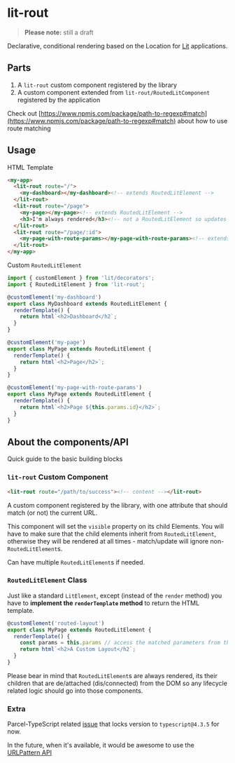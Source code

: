 # lit-rout

> **Please note:** still a draft

Declarative, conditional rendering based on the Location for [Lit](https://lit.dev/) applications.

## Parts

1. A `lit-rout` custom component registered by the library
1. A custom component extended from `lit-rout/RoutedLitComponent` registered by the application

Check out [https://www.npmjs.com/package/path-to-regexp#match](https://www.npmjs.com/package/path-to-regexp#match) about how to use route matching

## Usage

HTML Template

```html
<my-app>
  <lit-rout route="/">
    <my-dashboard></my-dashboard><!-- extends RoutedLitElement -->
  </lit-rout>
  <lit-rout route="/page">
    <my-page></my-page><!-- extends RoutedLitElement -->
    <h3>I'm always rendered</h3><!-- not a RoutedLitElement so updates for this are ignored -->
  </lit-rout>
  <lit-rout route="/page/:id">
    <my-page-with-route-params></my-page-with-route-params><!-- extends RoutedLitElement -->
  </lit-rout>
</my-app>
```

Custom `RoutedLitElement`

```ts
import { customElement } from 'lit/decorators';
import { RoutedLitElement } from 'lit-rout';

@customElement('my-dashboard')
export class MyDashboard extends RoutedLitElement {
  renderTemplate() {
    return html`<h2>Dashboard</h2`;
  }
}

@customElement('my-page')
export class MyPage extends RoutedLitElement {
  renderTemplate() {
    return html`<h2>Page</h2>`;
  }
}

@customElement('my-page-with-route-params')
export class MyPage extends RoutedLitElement {
  renderTemplate() {
    return html`<h2>Page ${this.params.id}</h2>`;
  }
}
```

## About the components/API

Quick guide to the basic building blocks

### `lit-rout` Custom Component

```html
<lit-rout route="/path/to/success"><!-- content --></lit-rout>
```

A custom component registered by the library, with one attribute that should match (or not) the current URL.

This component will set the `visible` property on its child Elements. You will have to make sure that the child elements inherit from `RoutedLitElement`, otherwise they will be rendered at all times - match/update will ignore non-`RoutedLitElement`s.

Can have multiple `RoutedLitElement`s if needed.

### `RoutedLitElement` Class

Just like a standard `LitElement`, except (instead of the `render` method) you have to **implement the `renderTemplate` method** to return the HTML template.

```ts
@customElement('routed-layout')
export class MyPage extends RoutedLitElement {
  renderTemplate() {
    const params = this.params // access the matched parameters from the URL - within the container lit-rout element !!!
    return html`<h2>A Custom Layout</h2`;
  }
}
```

Please bear in mind that `RoutedLitElement`s are always rendered, its their children that are de/attached (dis/connected) from the DOM so any lifecycle related logic should go into those components.

### Extra

Parcel-TypeScript related [issue](https://github.com/parcel-bundler/parcel/issues/7325) that locks version to `typescript@4.3.5` for now.

In the future, when it's available, it would be awesome to use the [URLPattern API](https://developer.mozilla.org/en-US/docs/Web/API/URL_Pattern_API)
